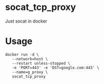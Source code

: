 # socat_tcp_proxy
Just socat in docker

# Usage
```
docker run -d \
   --network=host \
   --restart unless-stopped \
   -e 'PORT=443' -e 'DST=google.com:443' \
   --name=g_proxy \
   socat_tcp_proxy
```
